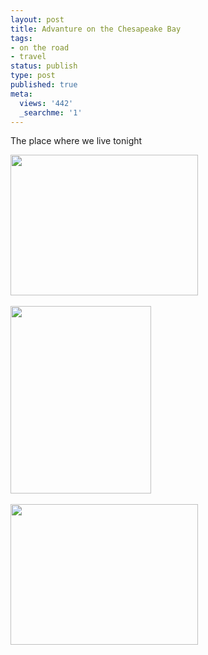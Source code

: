 ```yaml
---
layout: post
title: Advanture on the Chesapeake Bay
tags:
- on the road
- travel
status: publish
type: post
published: true
meta:
  views: '442'
  _searchme: '1'
---
```

The place where we live tonight

<p><a href="http://azaleasays.com/wp-content/uploads/2010/07/l-640-480-e4a22c7e-f8d7-419b-9c21-e24edda2dc5b.jpeg"><img src="http://azaleasays.com/wp-content/uploads/2010/07/l-640-480-e4a22c7e-f8d7-419b-9c21-e24edda2dc5b.jpeg" alt="" width="300" height="225" class="alignnone size-full wp-image-364" /></a><br /><br /><a href="http://azaleasays.com/wp-content/uploads/2010/07/p-640-480-9ba8c190-3f65-4905-81fd-ff27fca61812.jpeg"><img src="http://azaleasays.com/wp-content/uploads/2010/07/p-640-480-9ba8c190-3f65-4905-81fd-ff27fca61812.jpeg" alt="" width="225" height="300" class="alignnone size-full wp-image-364" /></a><br /><br /><a href="http://azaleasays.files.wordpress.com/2008/09/l-640-480-acad3dfb-d9d5-4113-a31e-f51258e02dc7.jpeg"><img src="http://azaleasays.files.wordpress.com/2008/09/l-640-480-acad3dfb-d9d5-4113-a31e-f51258e02dc7.jpeg" alt="" width="300" height="225" class="alignnone size-full wp-image-364" /></a></p>
